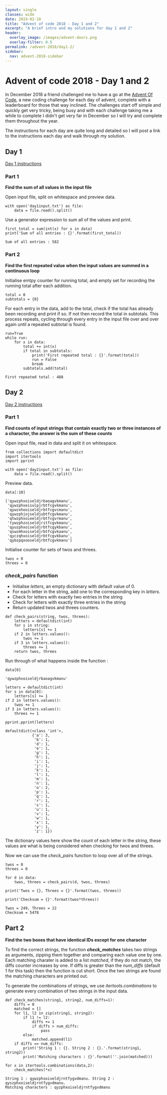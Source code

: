 ```yaml
---
layout: single
classes: wide
date: 2019-02-10
title: "Advent of code 2018 - Day 1 and 2"
excerpt: "A brief intro and my solutions for day 1 and 2"
header:
  overlay_image: /images/advent-doors.png
  overlay-filter: 0.5
permalink: /advent-2018/day1-2/
sidebar:
  nav: advent-2018-sidebar
---
```

# Advent of code 2018 - Day 1 and 2

In December 2018 a friend challenged me to have a go at the [Advent Of Code](https://adventofcode.com/2018), a new coding challenge for each day of advent, complete with a leaderboard for those that way inclined. The challenges start off simple and quickly get very tricky, being busy and with each challenge taking me a while to complete I didn't get very far in December so I will try and complete them throughout the year.

The instructions for each day are quite long and detailed so I will post a link to the instructions each day and walk through my solution.

## Day 1
[Day 1 instructions](https://adventofcode.com/2018/day/1)

### Part 1
**Find the sum of all values in the input file**

Open input file, split on whitespace and preview data. 


```
with open('day1input.txt') as file:
    data = file.read().split()
```

Use a generator expression to sum all of the values and print.


```
first_total = sum(int(x) for x in data)
print('Sum of all entries : {}'.format(first_total))
```

    Sum of all entries : 582


### Part 2
**Find the first repeated value when the input values are summed in a continuous loop**

Initialise emtpy counter for running total, and empty set for recording the running total after each addition.


```
total = 0
subtotals = {0}
```

For each entry in the data, add to the total, check if the total has already been recording and print if so. If not then record the total in subtotals. This process repeats, cycling through every entry in the input file over and over again until a repeated subtotal is found.


```
run=True
while run:
    for x in data:
        total += int(x)
        if total in subtotals:
            print('First repeated total : {}'.format(total))
            run = False
            break
        subtotals.add(total)
```

    First repeated total : 488

## Day 2 
[Day 2 instructions](https://adventofcode.com/2018/day/2)
### Part 1
**Find counts of input strings that contain exactly two or three instances of a character, the answer is the sum of these counts**

Open input file, read in data and split it on whitespace.


```
from collections import defaultdict
import itertools
import pprint

with open('day2input.txt') as file:
    data = file.read().split()
```

Preview data.


```
data[:10]
```




    ['qywzphxoiseldjrbaoagvkmanu',
     'qywzphxeisulpjrbtfcgvkmanu',
     'qywzxhooiseldjrbtfcgvcmanu',
     'qywzphjojseldjubtfcgvkmanu',
     'qtwzphxoieeldjrbtfcgvrmanu',
     'tywzphzoiseldjritfcgvkmanu',
     'qyuzphxoiseldjrbtfcgykbanu',
     'qswzmhxoiseldjrbtfcgvkaanu',
     'qyczqhxoiseldjrbtfcgvkbanu',
     'qybzpqxooseldjrbtfcgvkmanu']



Initialise counter for sets of twos and threes.


```
twos = 0
threes = 0
```

### *check_pairs* function
- Initialise *letters*, an empty dictionary with default value of 0.
- For each letter in the string, add one to the corresponding key in *letters*.
- Check for letters with exactly two entries in the string
- Check for letters with exactly three entries in the string
- Return updated twos and threes counters.


```
def check_pairs(string, twos, threes):
    letters = defaultdict(int)
    for s in string:
        letters[s] += 1
    if 2 in letters.values():
        twos += 1
    if 3 in letters.values():
        threes += 1
    return twos, threes
```

Run through of what happens inside the function :


```
data[0]
```




    'qywzphxoiseldjrbaoagvkmanu'




```
letters = defaultdict(int)
for s in data[0]:
    letters[s] += 1
if 2 in letters.values():
    twos += 1
if 3 in letters.values():
    threes += 1

pprint.pprint(letters)
```

    defaultdict(<class 'int'>,
                {'a': 3,
                 'b': 1,
                 'd': 1,
                 'e': 1,
                 'g': 1,
                 'h': 1,
                 'i': 1,
                 'j': 1,
                 'k': 1,
                 'l': 1,
                 'm': 1,
                 'n': 1,
                 'o': 2,
                 'p': 1,
                 'q': 1,
                 'r': 1,
                 's': 1,
                 'u': 1,
                 'v': 1,
                 'w': 1,
                 'x': 1,
                 'y': 1,
                 'z': 1})

The dictionary values here show the count of each letter in the string, these values are what is being considered when checking for twos and threes.

Now we can use the *check_pairs* function to loop over all of the strings. 


```
twos = 0
threes = 0

for d in data:
    twos, threes = check_pairs(d, twos, threes)
    
print('Twos = {}, Threes = {}'.format(twos, threes))

print('Checksum = {}'.format(twos*threes))
```

    Twos = 249, Threes = 22
    Checksum = 5478

## Part 2
**Find the two boxes that have identical IDs except for one character**

To find the correct strings, the function ***check_matches*** takes two strings as arguments, zipping them together and comparing each value one by one. Each matching charater is added to a list *matched*, if they do not match, the diffs counter increases by one. If diffs is greater than the *num_diffs* (default 1 for this task) then the function is cut short. Once the two strings are found the matching characters are printed out. 

To generate the combinations of strings, we use *itertools.combinations* to generate every combination of two strings in the input data.
```
def check_matches(string1, string2, num_diffs=1):
    diffs = 0
    matched = []
    for l1, l2 in zip(string1, string2):
        if l1 != l2:
            diffs += 1
            if diffs > num_diffs:
                pass
        else:
            matched.append(l1)
    if diffs == num_diffs:
        print('String 1 : {}. String 2 : {}.'.format(string1, string2))
        print('Matching characters : {}'.format(''.join(matched)))
        
for x in itertools.combinations(data,2):
    check_matches(*x)
```


    String 1 : qywzphxoiseldjrntfygvdmanu. String 2 : qyszphxoiseldjrntfygvdmanu.
    Matching characters : qyzphxoiseldjrntfygvdmanu
